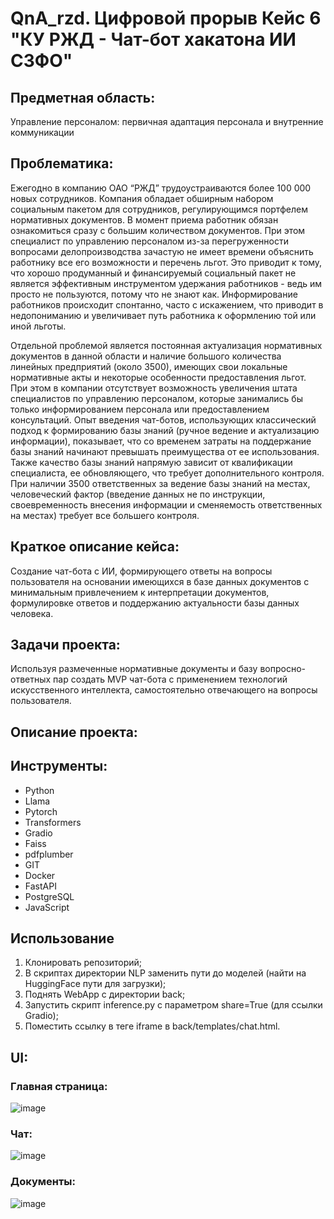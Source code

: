 # QnA_rzd. Цифровой прорыв Кейс 6 "КУ РЖД - Чат-бот хакатона ИИ СЗФО"

## Предметная область:  
Управление персоналом: первичная адаптация персонала и внутренние коммуникации 

## Проблематика:
  Ежегодно в компанию ОАО “РЖД” трудоустраиваются более 100 000 новых сотрудников. Компания
обладает обширным набором социальным пакетом для сотрудников, регулирующимся портфелем
нормативных документов. В момент приема работник обязан ознакомиться сразу с большим
количеством документов. При этом специалист по управлению персоналом из-за перегруженности
вопросами делопроизводства зачастую не имеет времени объяснить работнику все его
возможности и перечень льгот. Это приводит к тому, что хорошо продуманный и финансируемый
социальный пакет не является эффективным инструментом удержания работников - ведь им
просто не пользуются, потому что не знают как. Информирование работников происходит
спонтанно, часто с искажением, что приводит в недопониманию и увеличивает путь работника к
оформлению той или иной льготы.    

Отдельной проблемой является постоянная актуализация нормативных документов в данной
области и наличие большого количества линейных предприятий (около 3500), имеющих свои
локальные нормативные акты и некоторые особенности предоставления льгот.
При этом в компании отсутствует возможность увеличения штата специалистов по управлению
персоналом, которые занимались бы только информированием персонала или предоставлением
консультаций.
Опыт введения чат-ботов, использующих классический подход к формированию базы знаний
(ручное ведение и актуализацию информации), показывает, что со временем затраты на
поддержание базы знаний начинают превышать преимущества от ее использования. Также
качество базы знаний напрямую зависит от квалификации специалиста, ее обновляющего, что
требует дополнительного контроля. При наличии 3500 ответственных за ведение базы знаний на
местах, человеческий фактор (введение данных не по инструкции, своевременность внесения
информации и сменяемость ответственных на местах) требует все большего контроля.

## Краткое описание кейса:
Создание чат-бота с ИИ, формирующего ответы на вопросы пользователя на основании имеющихся в базе данных документов с минимальным привлечением к интерпретации документов, формулировке ответов и поддержанию актуальности базы данных человека.

## Задачи проекта:
Используя размеченные нормативные документы и базу вопросно-ответных пар создать MVP чат-бота с применением технологий искусственного интеллекта, самостоятельно отвечающего на вопросы пользователя.

## Описание проекта: 


## Инструменты:
* Python 
* Llama
* Pytorch
* Transformers
* Gradio
* Faiss
* pdfplumber
* GIT
* Docker
* FastAPI
* PostgreSQL
* JavaScript

## Использование
1) Клонировать репозиторий;
2) В скриптах директории NLP заменить пути до моделей (найти на HuggingFace пути для загрузки);
3) Поднять WebApp с директории back;
4) Запустить скрипт inference.py с параметром share=True (для ссылки Gradio);
5) Поместить ссылку в теге iframe в back/templates/chat.html.

## UI:
### Главная страница:
![image](https://github.com/user-attachments/assets/52106d84-134f-4419-80e7-cad95a3c4fd5)
### Чат:
![image](https://github.com/user-attachments/assets/828e246e-1c5c-43e3-b8ef-3c183d97e774)
### Документы:
![image](https://github.com/user-attachments/assets/0a30e2d4-1ff6-4ae8-b739-32ee2cfc41fc)



